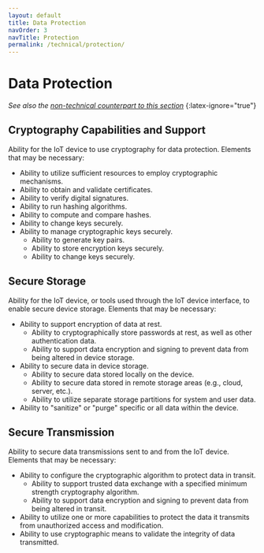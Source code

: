 ```yaml
---
layout: default
title: Data Protection
navOrder: 3
navTitle: Protection
permalink: /technical/protection/
---
```


# Data Protection

_See also the [non-technical counterpart to this section](../_8259-Control/protection.md)_
{:latex-ignore="true"}

## Cryptography Capabilities and Support

Ability for the IoT device to use cryptography for data protection. Elements that may be necessary:

- Ability to utilize sufficient resources to employ cryptographic mechanisms.
- Ability to obtain and validate certificates.
- Ability to verify digital signatures.
- Ability to run hashing algorithms.
- Ability to compute and compare hashes.
- Ability to change keys securely.
- Ability to manage cryptographic keys securely.
  - Ability to generate key pairs.
  - Ability to store encryption keys securely.
  - Ability to change keys securely.

## Secure Storage

Ability for the IoT device, or tools used through the IoT device interface, to enable secure device storage. Elements that may be necessary:

- Ability to support encryption of data at rest.
  - Ability to cryptographically store passwords at rest, as well as other authentication data.
  - Ability to support data encryption and signing to prevent data from being altered in device storage.
- Ability to secure data in device storage.
  - Ability to secure data stored locally on the device.
  - Ability to secure data stored in remote storage areas (e.g., cloud, server, etc.).
  - Ability to utilize separate storage partitions for system and user data.
- Ability to "sanitize" or "purge" specific or all data within the device.


## Secure Transmission

Ability to secure data transmissions sent to and from the IoT device. Elements that may be necessary:

- Ability to configure the cryptographic algorithm to protect data in transit.
  - Ability to support trusted data exchange with a specified minimum strength cryptography algorithm.
  - Ability to support data encryption and signing to prevent data from being altered in transit.
- Ability to utilize one or more capabilities to protect the data it transmits from unauthorized access and modification.
- Ability to use cryptographic means to validate the integrity of data transmitted.

